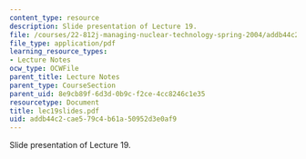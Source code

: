```yaml
---
content_type: resource
description: Slide presentation of Lecture 19.
file: /courses/22-812j-managing-nuclear-technology-spring-2004/addb44c2cae579c4b61a50952d3e0af9_lec19slides.pdf
file_type: application/pdf
learning_resource_types:
- Lecture Notes
ocw_type: OCWFile
parent_title: Lecture Notes
parent_type: CourseSection
parent_uid: 8e9cb89f-6d3d-0b9c-f2ce-4cc8246c1e35
resourcetype: Document
title: lec19slides.pdf
uid: addb44c2-cae5-79c4-b61a-50952d3e0af9
---
```

Slide presentation of Lecture 19.

